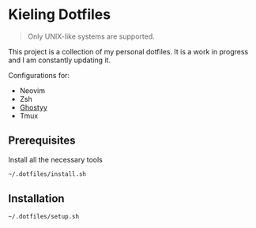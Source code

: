 # Kieling Dotfiles

> Only UNIX-like systems are supported.

This project is a collection of my personal dotfiles. It is a work in progress and I am constantly updating it.

Configurations for:
- Neovim
- Zsh
- [Ghostyy](https://ghostty.org/)
- Tmux 

## Prerequisites

Install all the necessary tools

```sh
~/.dotfiles/install.sh
```

##  Installation

```sh
~/.dotfiles/setup.sh
```

